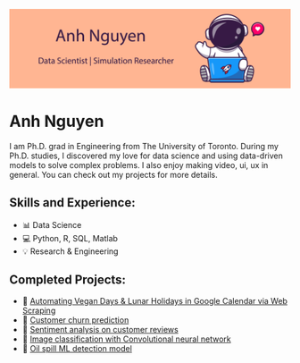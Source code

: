 ![Data Scientist and Simulation Researcher](https://github.com/avtnguyen/avtnguyen/blob/main/github_banner.png)
# Anh Nguyen
I am Ph.D. grad in Engineering from The University of Toronto. During my Ph.D. studies, I discovered my love for data science and using data-driven models to solve complex problems. I also enjoy making video, ui, ux in general. You can check out my projects for more details.
 
## Skills and Experience:
* 📊 Data Science
* 💻 Python, R, SQL, Matlab
* 💡 Research & Engineering

## Completed Projects:
* 📆 [Automating Vegan Days & Lunar Holidays in Google Calendar via Web Scraping](https://github.com/avtnguyen/VeganCalendarReminder)
* 🐇 [Customer churn prediction](https://github.com/avtnguyen/customer-churn-predictions) 
* 🐬 [Sentiment analysis on customer reviews](https://github.com/avtnguyen/sentiment-analysis-customer-reviews)
* 🐅 [Image classification with Convolutional neural network](https://github.com/avtnguyen/image-classification-mlp-cnn)
* 🐩 [Oil spill ML detection model](https://github.com/avtnguyen/Oil-Spill-Detection-ML-Model)


